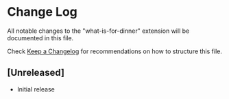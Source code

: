 # Change Log

All notable changes to the "what-is-for-dinner" extension will be documented in this file.

Check [Keep a Changelog](http://keepachangelog.com/) for recommendations on how to structure this file.

## [Unreleased]

- Initial release